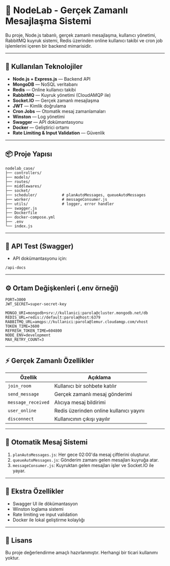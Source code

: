 # 🚀 NodeLab - Gerçek Zamanlı Mesajlaşma Sistemi

Bu proje, Node.js tabanlı, gerçek zamanlı mesajlaşma, kullanıcı yönetimi, RabbitMQ kuyruk sistemi, Redis üzerinden online kullanıcı takibi ve cron job işlemlerini içeren bir backend mimarisidir.

---

## 🔧 Kullanılan Teknolojiler

- **Node.js + Express.js** — Backend API
- **MongoDB** — NoSQL veritabanı
- **Redis** — Online kullanıcı takibi
- **RabbitMQ** — Kuyruk yönetimi (CloudAMQP ile)
- **Socket.IO** — Gerçek zamanlı mesajlaşma
- **JWT** — Kimlik doğrulama
- **Cron Jobs** — Otomatik mesaj zamanlamaları
- **Winston** — Log yönetimi
- **Swagger** — API dokümantasyonu
- **Docker** — Geliştirici ortamı
- **Rate Limiting & Input Validation** — Güvenlik

---

## 📦 Proje Yapısı

```
nodelab_case/
├── controllers/
├── models/
├── routes/
├── middlewares/
├── socket/
├── scheduler/           # planAutoMessages, queueAutoMessages
├── worker/              # messageConsumer.js
├── utils/               # logger, error handler
├── swagger.js
├── Dockerfile
├── docker-compose.yml
├── .env
└── index.js
```

---

## 🧪 API Test (Swagger)

- API dokümantasyonu için:
```
/api-docs
```

---

## ⚙️ Ortam Değişkenleri (.env örneği)

```env
PORT=3000
JWT_SECRET=super-secret-key

MONGO_URI=mongodb+srv://kullanici:parola@cluster.mongodb.net/db
REDIS_URL=redis://default:parola@host:6379
RABBITMQ_URL=amqps://kullanici:parola@lemur.cloudamqp.com/vhost
TOKEN_TIME=3600
REFRESH_TOKEN_TIME=604800
NODE_ENV=development
MAX_RETRY_COUNT=3
```

---


## ⚡ Gerçek Zamanlı Özellikler

| Özellik             | Açıklama |
|---------------------|---------|
| `join_room`         | Kullanıcı bir sohbete katılır |
| `send_message`      | Gerçek zamanlı mesaj gönderimi |
| `message_received`  | Alıcıya mesaj bildirimi |
| `user_online`       | Redis üzerinden online kullanıcı yayını |
| `disconnect`        | Kullanıcının çıkışı yayılır |

---

## 🔁 Otomatik Mesaj Sistemi

1. `planAutoMessages.js`: Her gece 02:00'da mesaj çiftlerini oluşturur.
2. `queueAutoMessages.js`: Gönderim zamanı gelen mesajları kuyruğa atar.
3. `messageConsumer.js`: Kuyruktan gelen mesajları işler ve Socket.IO ile yayar.

---

## 🧩 Ekstra Özellikler

- Swagger UI ile dökümantasyon
- Winston loglama sistemi
- Rate limiting ve input validation
- Docker ile lokal geliştirme kolaylığı

---

## 📄 Lisans

Bu proje değerlendirme amaçlı hazırlanmıştır. Herhangi bir ticari kullanımı yoktur.